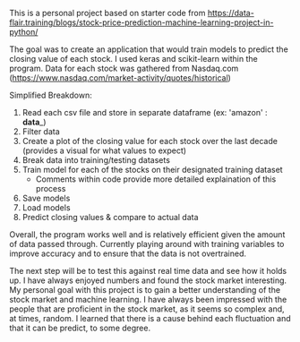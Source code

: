 This is a personal project based on starter code from https://data-flair.training/blogs/stock-price-prediction-machine-learning-project-in-python/

The goal was to create an application that would train models to predict the closing value of each stock. I used keras and scikit-learn within the program.
Data for each stock was gathered from Nasdaq.com (https://www.nasdaq.com/market-activity/quotes/historical)

Simplified Breakdown:
1) Read each csv file and store in separate dataframe (ex: 'amazon' : __data___)
2) Filter data
3) Create a plot of the closing value for each stock over the last decade (provides a visual for what values to expect)
4) Break data into training/testing datasets
5) Train model for each of the stocks on their designated training dataset
   - Comments within code provide more detailed explaination of this process
7) Save models
8) Load models
9) Predict closing values & compare to actual data

Overall, the program works well and is relatively efficient given the amount of data passed through. Currently playing around with training variables to improve accuracy and to ensure that the data is not overtrained.

The next step will be to test this against real time data and see how it holds up. 
I have always enjoyed numbers and found the stock market interesting. My personal goal with this project is to gain a better understanding of the stock market and machine learning. I have always been impressed with the people
that are proficient in the stock market, as it seems so complex and, at times, random. I learned that there is a cause behind each fluctuation and that it can be predict, to some degree.
